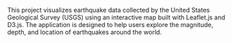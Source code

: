 This project visualizes earthquake data collected by the United States Geological Survey (USGS) using an interactive map built with Leaflet.js and D3.js. The application is designed to help users explore the magnitude, depth, and location of earthquakes around the world.